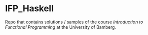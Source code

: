 # IFP_Haskell
Repo that contains solutions / samples of the course *Introduction to Functional Programming* at the University of Bamberg.
